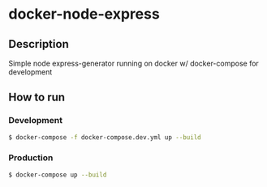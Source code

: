 # docker-node-express

## Description

Simple node express-generator running on docker w/ docker-compose for development

## How to run

### Development

```sh
$ docker-compose -f docker-compose.dev.yml up --build

```

### Production

```sh
$ docker-compose up --build

```

